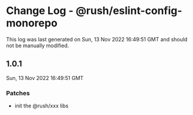 # Change Log - @rush/eslint-config-monorepo

This log was last generated on Sun, 13 Nov 2022 16:49:51 GMT and should not be manually modified.

## 1.0.1
Sun, 13 Nov 2022 16:49:51 GMT

### Patches

- init the @rush/xxx libs

